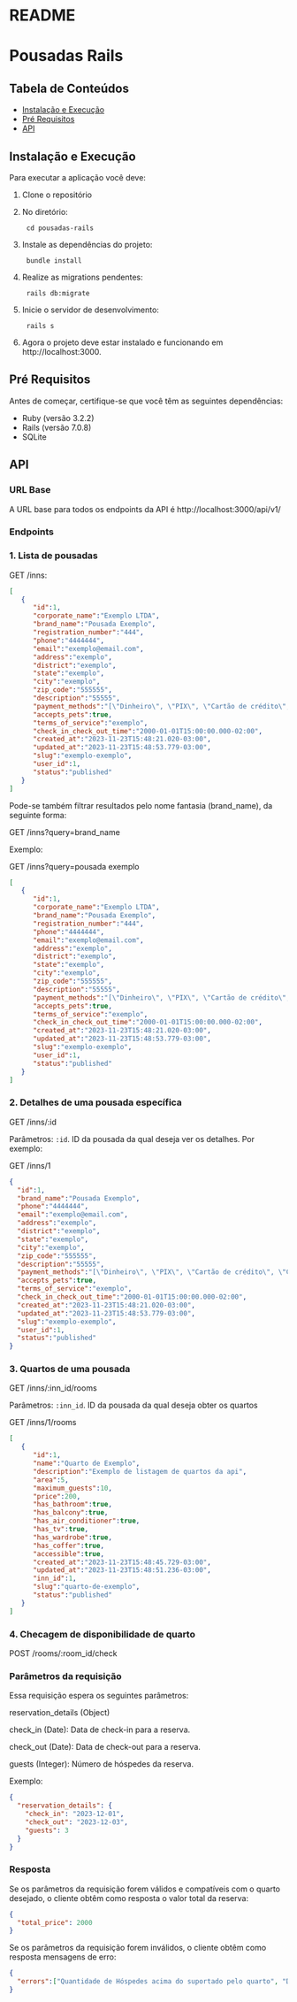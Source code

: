 # README
# Pousadas Rails

## Tabela de Conteúdos
- [Instalação e Execução](#instalação-e-execução)
- [Pré Requisitos](#pré-requisitos)
- [API](#api) 
## Instalação e Execução
Para executar a aplicação você deve:
1. Clone o repositório

2. No diretório: 

        cd pousadas-rails

3. Instale as dependências do projeto:

        bundle install

4. Realize as migrations pendentes:
   
        rails db:migrate
   
5. Inicie o servidor de desenvolvimento:

        rails s

6. Agora o projeto deve estar instalado e funcionando em http://localhost:3000.
## Pré Requisitos
Antes de começar, certifique-se que você têm as seguintes dependências:
- Ruby (versão 3.2.2)
- Rails (versão 7.0.8)
- SQLite
## API
### URL Base
A URL base para todos os endpoints da API é http://localhost:3000/api/v1/
### Endpoints
### 1. Lista de pousadas
GET /inns:

```json
[
   {
      "id":1,
      "corporate_name":"Exemplo LTDA",
      "brand_name":"Pousada Exemplo",
      "registration_number":"444",
      "phone":"4444444",
      "email":"exemplo@email.com",
      "address":"exemplo",
      "district":"exemplo",
      "state":"exemplo",
      "city":"exemplo",
      "zip_code":"555555",
      "description":"55555",
      "payment_methods":"[\"Dinheiro\", \"PIX\", \"Cartão de crédito\", \"Cartão de débito\"]",
      "accepts_pets":true,
      "terms_of_service":"exemplo",
      "check_in_check_out_time":"2000-01-01T15:00:00.000-02:00",
      "created_at":"2023-11-23T15:48:21.020-03:00",
      "updated_at":"2023-11-23T15:48:53.779-03:00",
      "slug":"exemplo-exemplo",
      "user_id":1,
      "status":"published"
   }
]
```
Pode-se também filtrar resultados pelo nome fantasia (brand_name), da seguinte forma:

GET /inns?query=brand_name 

Exemplo:

GET /inns?query=pousada exemplo

```json
[
   {
      "id":1,
      "corporate_name":"Exemplo LTDA",
      "brand_name":"Pousada Exemplo",
      "registration_number":"444",
      "phone":"4444444",
      "email":"exemplo@email.com",
      "address":"exemplo",
      "district":"exemplo",
      "state":"exemplo",
      "city":"exemplo",
      "zip_code":"555555",
      "description":"55555",
      "payment_methods":"[\"Dinheiro\", \"PIX\", \"Cartão de crédito\", \"Cartão de débito\"]",
      "accepts_pets":true,
      "terms_of_service":"exemplo",
      "check_in_check_out_time":"2000-01-01T15:00:00.000-02:00",
      "created_at":"2023-11-23T15:48:21.020-03:00",
      "updated_at":"2023-11-23T15:48:53.779-03:00",
      "slug":"exemplo-exemplo",
      "user_id":1,
      "status":"published"
   }
]
```
### 2. Detalhes de uma pousada específica
GET /inns/:id 

Parâmetros: `:id`. ID da pousada da qual deseja ver os detalhes. Por exemplo:

GET /inns/1

```json
{
  "id":1,
  "brand_name":"Pousada Exemplo",
  "phone":"4444444",
  "email":"exemplo@email.com",
  "address":"exemplo",
  "district":"exemplo",
  "state":"exemplo",
  "city":"exemplo",
  "zip_code":"555555",
  "description":"55555",
  "payment_methods":"[\"Dinheiro\", \"PIX\", \"Cartão de crédito\", \"Cartão de débito\"]",
  "accepts_pets":true,
  "terms_of_service":"exemplo",
  "check_in_check_out_time":"2000-01-01T15:00:00.000-02:00",
  "created_at":"2023-11-23T15:48:21.020-03:00",
  "updated_at":"2023-11-23T15:48:53.779-03:00",
  "slug":"exemplo-exemplo",
  "user_id":1,
  "status":"published"
}
```
### 3. Quartos de uma pousada
GET /inns/:inn_id/rooms

Parâmetros: `:inn_id`. ID da pousada da qual deseja obter os quartos

GET /inns/1/rooms

```json
[
   {
      "id":1,
      "name":"Quarto de Exemplo",
      "description":"Exemplo de listagem de quartos da api",
      "area":5,
      "maximum_guests":10,
      "price":200,
      "has_bathroom":true,
      "has_balcony":true,
      "has_air_conditioner":true,
      "has_tv":true,
      "has_wardrobe":true,
      "has_coffer":true,
      "accessible":true,
      "created_at":"2023-11-23T15:48:45.729-03:00",
      "updated_at":"2023-11-23T15:48:51.236-03:00",
      "inn_id":1,
      "slug":"quarto-de-exemplo",
      "status":"published"
   }
]
```
### 4. Checagem de disponibilidade de quarto
POST /rooms/:room_id/check

### Parâmetros da requisição
Essa requisição espera os seguintes parâmetros:

reservation_details (Object)

check_in (Date): Data de check-in para a reserva.

check_out (Date): Data de check-out para a reserva.

guests (Integer): Número de hóspedes da reserva.

Exemplo:
```json
{
  "reservation_details": {
    "check_in": "2023-12-01",
    "check_out": "2023-12-03",
    "guests": 3
  }
}
```
### Resposta
Se os parâmetros da requisição forem válidos e compatíveis com o quarto desejado, o cliente obtêm como resposta o valor total da reserva:

```json
{
  "total_price": 2000
}
```
Se os parâmetros da requisição forem inválidos, o cliente obtêm como resposta mensagens de erro:

```json
{
  "errors":["Quantidade de Hóspedes acima do suportado pelo quarto", "Data de Entrada precisa ser anterior à Data de Saída"]
}
